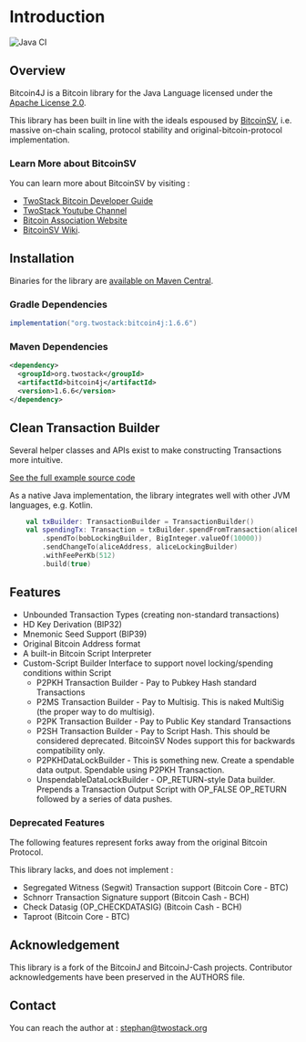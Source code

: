 # Introduction
![Java CI](https://github.com/twostack/bitcoin4j/workflows/Java%20CI%20with%20Gradle/badge.svg)

## Overview

Bitcoin4J is a Bitcoin library for the Java Language licensed under the [Apache License 2.0](https://www.apache.org/licenses/LICENSE-2.0.txt).  

This library has been built in line with the ideals espoused by [BitcoinSV](https://bitcoinsv.io), 
i.e. massive on-chain scaling, protocol stability and original-bitcoin-protocol implementation.

### Learn More about BitcoinSV
You can learn more about BitcoinSV by visiting : 
* [TwoStack Bitcoin Developer Guide](https://www.twostack.org/docs/getting-started/)
* [TwoStack Youtube Channel](https://youtube.com/twostack)
* [Bitcoin Association Website](https://bitcoinsv.io) 
* [BitcoinSV Wiki](https://wiki.bitcoinsv.io/).

## Installation
Binaries for the library are [available on Maven Central](https://search.maven.org/artifact/org.twostack/bitcoin4j/1.6.6/jar). 


### Gradle Dependencies
```gradle
implementation("org.twostack:bitcoin4j:1.6.6")
```

### Maven Dependencies
```xml
<dependency>
  <groupId>org.twostack</groupId>
  <artifactId>bitcoin4j</artifactId>
  <version>1.6.6</version>
</dependency>
```

## Clean Transaction Builder
Several helper classes and APIs exist to make constructing Transactions more intuitive.

[See the full example source code](https://github.com/twostack/data-transaction/blob/main/src/main/kotlin/main.kt)

As a native Java implementation, the library integrates well with other JVM languages, e.g. Kotlin. 
```kotlin
    val txBuilder: TransactionBuilder = TransactionBuilder()
    val spendingTx: Transaction = txBuilder.spendFromTransaction(aliceFundingTx, 1, Transaction.NLOCKTIME_MAX_VALUE, unlockBuilder)
        .spendTo(bobLockingBuilder, BigInteger.valueOf(10000))
        .sendChangeTo(aliceAddress, aliceLockingBuilder)
        .withFeePerKb(512)
        .build(true)
```

## Features

* Unbounded Transaction Types (creating non-standard transactions)
* HD Key Derivation \(BIP32\)
* Mnemonic Seed Support \(BIP39\)
* Original Bitcoin Address format 
* A built-in Bitcoin Script Interpreter
* Custom-Script Builder Interface to support novel locking/spending conditions within Script
    * P2PKH Transaction Builder - Pay to Pubkey Hash standard Transactions 
    * P2MS Transaction Builder - Pay to Multisig. This is naked MultiSig (the proper way to do multisig).
    * P2PK Transaction Builder - Pay to Public Key standard Transactions
    * P2SH Transaction Builder - Pay to Script Hash. This should be considered deprecated. BitcoinSV Nodes support this for backwards compatibility only.
    * P2PKHDataLockBuilder - This is something new. Create a spendable data output. Spendable using P2PKH Transaction. 
    * UnspendableDataLockBuilder - OP_RETURN-style Data builder. Prepends a Transaction Output Script with OP_FALSE OP_RETURN followed by a series of data pushes.

### Deprecated Features
The following features represent forks away from the original Bitcoin Protocol.

This library lacks, and does not implement :

* Segregated Witness \(Segwit\) Transaction support (Bitcoin Core - BTC)
* Schnorr Transaction Signature support (Bitcoin Cash - BCH)
* Check Datasig \(OP\_CHECKDATASIG\) (Bitcoin Cash - BCH)
* Taproot (Bitcoin Core - BTC)

## Acknowledgement

This library is a fork of the BitcoinJ and BitcoinJ-Cash projects. Contributor acknowledgements have been preserved in the AUTHORS file.  

## Contact

You can reach the author at : stephan@twostack.org
